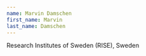 ```yaml
---
name: Marvin Damschen
first_name: Marvin
last_name: Damschen
---
```


Research Institutes of Sweden (RISE), Sweden
